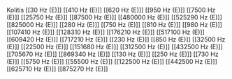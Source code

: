Kolitis
[[30 Hz (E)]]
[[410 Hz (E)]]
[[620 Hz (E)]]
[[950 Hz (E)]]
[[7500 Hz (E)]]
[[25750 Hz (E)]]
[[87500 Hz (E)]]
[[480000 Hz (E)]]
[[525290 Hz (E)]]
[[825000 Hz (E)]]
[[280 Hz (E)]]
[[750 Hz (E)]]
[[810 Hz (E)]]
[[980 Hz (E)]]
[[107410 Hz (E)]]
[[128310 Hz (E)]]
[[176210 Hz (E)]]
[[517100 Hz (E)]]
[[609420 Hz (E)]]
[[717210 Hz (E)]]
[[230 Hz (E)]]
[[850 Hz (E)]]
[[32500 Hz (E)]]
[[22500 Hz (E)]]
[[151680 Hz (E)]]
[[312500 Hz (E)]]
[[432500 Hz (E)]]
[[705670 Hz (E)]]
[[869340 Hz (E)]]
[[130 Hz (E)]]
[[250 Hz (E)]]
[[730 Hz (E)]]
[[5750 Hz (E)]]
[[55500 Hz (E)]]
[[122500 Hz (E)]]
[[442500 Hz (E)]]
[[625710 Hz (E)]]
[[875270 Hz (E)]]